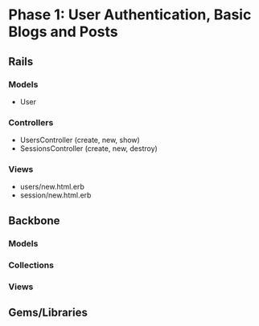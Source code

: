# Phase 1: User Authentication, Basic Blogs and Posts

## Rails
### Models
* User

### Controllers
* UsersController (create, new, show)
* SessionsController (create, new, destroy)

### Views
* users/new.html.erb
* session/new.html.erb

## Backbone
### Models

### Collections

### Views

## Gems/Libraries

